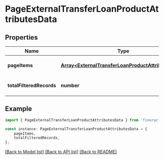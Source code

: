 # PageExternalTransferLoanProductAttributesData


## Properties

Name | Type | Description | Notes
------------ | ------------- | ------------- | -------------
**pageItems** | [**Array&lt;ExternalTransferLoanProductAttributesData&gt;**](ExternalTransferLoanProductAttributesData.md) |  | [optional] [default to undefined]
**totalFilteredRecords** | **number** |  | [optional] [default to undefined]

## Example

```typescript
import { PageExternalTransferLoanProductAttributesData } from 'fineract-typescript-client';

const instance: PageExternalTransferLoanProductAttributesData = {
    pageItems,
    totalFilteredRecords,
};
```

[[Back to Model list]](../README.md#documentation-for-models) [[Back to API list]](../README.md#documentation-for-api-endpoints) [[Back to README]](../README.md)
